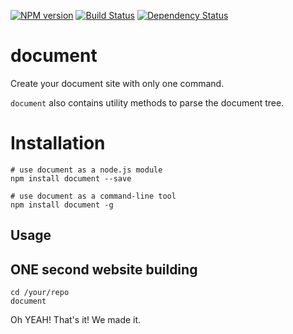 [![NPM version](https://badge.fury.io/js/document.png)](http://badge.fury.io/js/document)
[![Build Status](https://travis-ci.org/kaelzhang/node-document.png?branch=master)](https://travis-ci.org/kaelzhang/node-document)
[![Dependency Status](https://gemnasium.com/kaelzhang/node-document.png)](https://gemnasium.com/kaelzhang/node-document)

# document

Create your document site with only one command.

`document` also contains utility methods to parse the document tree.

# Installation

    # use document as a node.js module
    npm install document --save

    # use document as a command-line tool
    npm install document -g

## Usage

## ONE second website building

    cd /your/repo
    document

Oh YEAH! That's it! We made it.
